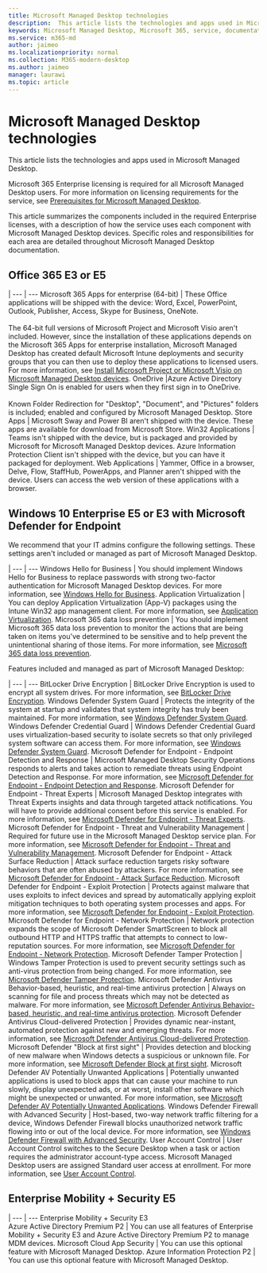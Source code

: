 ```yaml
---
title: Microsoft Managed Desktop technologies
description:  This article lists the technologies and apps used in Microsoft Managed Desktop.
keywords: Microsoft Managed Desktop, Microsoft 365, service, documentation
ms.service: m365-md
author: jaimeo
ms.localizationpriority: normal
ms.collection: M365-modern-desktop
ms.author: jaimeo
manager: laurawi
ms.topic: article
---
```


# Microsoft Managed Desktop technologies

This article lists the technologies and apps used in Microsoft Managed Desktop.

<!-- Microsoft 365 E5; Device as a Service -->
<!-- in O365 table, standard suite, removed this sentence "Please see the Installation of Project/Visio 64bit Click to Run Addendum for important deployment instructions. -->

Microsoft 365 Enterprise licensing is required for all Microsoft Managed Desktop users. For more information on licensing requirements for the service, see [Prerequisites for Microsoft Managed Desktop](../get-ready/prerequisites.md).

This article summarizes the components included in the required Enterprise licenses, with a description of how the service uses each component with Microsoft Managed Desktop devices. Specific roles and responsibilities for each area are detailed throughout Microsoft Managed Desktop documentation. 

## Office 365 E3 or E5
 |
 --- | ---
Microsoft 365 Apps for enterprise (64-bit) | These Office applications will be shipped with the device: Word, Excel, PowerPoint, Outlook, Publisher, Access, Skype for Business, OneNote.<br><br>The 64-bit full versions of Microsoft Project and Microsoft Visio aren't included. However, since the installation of these applications depends on the Microsoft 365 Apps for enterprise installation, Microsoft Managed Desktop has created default Microsoft Intune deployments and security groups that you can then use to deploy these applications to licensed users. For more information, see [Install Microsoft Project or Microsoft Visio on Microsoft Managed Desktop devices](../get-started/project-visio.md).
OneDrive |Azure Active Directory Single Sign On is enabled for users when they first sign in to OneDrive.<br><br>Known Folder Redirection for "Desktop", "Document", and "Pictures" folders is included; enabled and configured by Microsoft Managed Desktop.
Store Apps |	Microsoft Sway and Power BI aren't shipped with the device. These apps are available for download from Microsoft Store.
Win32 Applications |	Teams isn't shipped with the device, but is packaged and provided by Microsoft for Microsoft Managed Desktop devices. Azure Information Protection Client isn't shipped with the device, but you can have it packaged for deployment.
Web Applications |	Yammer, Office in a browser, Delve, Flow, StaffHub, PowerApps, and Planner aren't shipped with the device. Users can access the web version of these applications with a browser.


## Windows 10 Enterprise E5 or E3 with Microsoft Defender for Endpoint
We recommend that your IT admins configure the following settings. These settings aren't included or managed as part of Microsoft Managed Desktop.

 |
 --- | ---
Windows Hello for Business | You should implement Windows Hello for Business to replace passwords with strong two-factor authentication for Microsoft Managed Desktop devices. For more information, see [Windows Hello for Business](https://docs.microsoft.com/windows/security/identity-protection/hello-for-business/hello-identity-verification).
Application Virtualization | You can deploy Application Virtualization (App-V) packages using the Intune Win32 app management client. For more information, see [Application Virtualization](https://docs.microsoft.com/windows/application-management/app-v/appv-technical-reference).
Microsoft 365 data loss prevention | You should implement Microsoft 365 data loss prevention to monitor the actions that are being taken on items you've determined to be sensitive and to help prevent the unintentional sharing of those items. For more information, see [Microsoft 365 data loss prevention](https://docs.microsoft.com/microsoft-365/compliance/endpoint-dlp-learn-about).


Features included and managed as part of Microsoft Managed Desktop:

 |
 --- | ---
BitLocker Drive Encryption | BitLocker Drive Encryption is used to encrypt all system drives. For more information, see [BitLocker Drive Encryption](https://docs.microsoft.com/windows/security/information-protection/bitlocker/bitlocker-overview).
Windows Defender System Guard | Protects the integrity of the system at startup and validates that system integrity has truly been maintained. For more information, see [Windows Defender System Guard]( https://docs.microsoft.com/windows/security/threat-protection/windows-defender-system-guard/system-guard-how-hardware-based-root-of-trust-helps-protect-windows).
Windows Defender Credential Guard | Windows Defender Credential Guard uses virtualization-based security to isolate secrets so that only privileged system software can access them. For more information, see [Windows Defender System Guard]( https://docs.microsoft.com/windows/security/threat-protection/windows-defender-system-guard/system-guard-how-hardware-based-root-of-trust-helps-protect-windows).
Microsoft Defender for Endpoint - Endpoint Detection and Response | Microsoft Managed Desktop Security Operations responds to alerts and takes action to remediate threats using Endpoint Detection and Response. For more information, see [Microsoft Defender for Endpoint - Endpoint Detection and Response](https://docs.microsoft.com/windows/security/threat-protection/microsoft-defender-atp/overview-endpoint-detection-response).
Microsoft Defender for Endpoint - Threat Experts | Microsoft Managed Desktop integrates with Threat Experts insights and data through targeted attack notifications. You will have to provide additional consent before this service is enabled. For more information, see [Microsoft Defender for Endpoint - Threat Experts](https://docs.microsoft.com/windows/security/threat-protection/microsoft-defender-atp/microsoft-threat-experts).
Microsoft Defender for Endpoint - Threat and Vulnerability Management | Required for future use in the Microsoft Managed Desktop service plan. For more information, see [Microsoft Defender for Endpoint - Threat and Vulnerability Management](https://docs.microsoft.com/windows/security/threat-protection/microsoft-defender-atp/next-gen-threat-and-vuln-mgt).
Microsoft Defender for Endpoint - Attack Surface Reduction | Attack surface reduction targets risky software behaviors that are often abused by attackers. For more information, see [Microsoft Defender for Endpoint - Attack Surface Reduction](https://docs.microsoft.com/windows/security/threat-protection/microsoft-defender-atp/attack-surface-reduction).
Microsoft Defender for Endpoint - Exploit Protection | Protects against malware that uses exploits to infect devices and spread by automatically applying exploit mitigation techniques to both operating system processes and apps. For more information, see [Microsoft Defender for Endpoint - Exploit Protection](https://docs.microsoft.com/windows/security/threat-protection/microsoft-defender-atp/exploit-protection).
Microsoft Defender for Endpoint - Network Protection | Network protection expands the scope of Microsoft Defender SmartScreen to block all outbound HTTP and HTTPS traffic that attempts to connect to low-reputation sources. For more information, see [Microsoft Defender for Endpoint - Network Protection](https://docs.microsoft.com/windows/security/threat-protection/microsoft-defender-atp/network-protection).
Microsoft Defender Tamper Protection | Windows Tamper Protection is used to prevent security settings such as anti-virus protection from being changed. For more information, see [Microsoft Defender Tamper Protection](https://docs.microsoft.com/windows/security/threat-protection/microsoft-defender-antivirus/prevent-changes-to-security-settings-with-tamper-protection).
Microsoft Defender Antivirus Behavior-based, heuristic, and real-time antivirus protection | Always on scanning for file and process threats which may not be detected as malware. For more information, see [Microsoft Defender Antivirus Behavior-based, heuristic, and real-time antivirus protection]( https://docs.microsoft.com/windows/security/threat-protection/microsoft-defender-antivirus/microsoft-defender-antivirus-in-windows-10).
Microsoft Defender Antivirus Cloud-delivered Protection | Provides dynamic near-instant, automated protection against new and emerging threats. For more information, see [Microsoft Defender Antivirus Cloud-delivered Protection](https://docs.microsoft.com/windows/security/threat-protection/microsoft-defender-antivirus/utilize-microsoft-cloud-protection-microsoft-defender-antivirus).
Microsoft Defender "Block at first sight" | Provides detection and blocking of new malware when Windows detects a suspicious or unknown file. For more information, see [Microsoft Defender Block at first sight](https://docs.microsoft.com/windows/security/threat-protection/microsoft-defender-antivirus/configure-block-at-first-sight-microsoft-defender-antivirus).
Microsoft Defender AV Potentially Unwanted Applications | Potentially unwanted applications is used to block apps that can cause your machine to run slowly, display unexpected ads, or at worst, install other software which might be unexpected or unwanted. For more information, see [Microsoft Defender AV Potentially Unwanted Applications](https://docs.microsoft.com/windows/security/threat-protection/microsoft-defender-antivirus/detect-block-potentially-unwanted-apps-microsoft-defender-antivirus).
Windows Defender Firewall with Advanced Security | Host-based, two-way network traffic filtering for a device, Windows Defender Firewall blocks unauthorized network traffic flowing into or out of the local device. For more information, see [Windows Defender Firewall with Advanced Security](https://docs.microsoft.com/windows/security/threat-protection/windows-firewall/windows-firewall-with-advanced-security).
User Account Control | User Account Control switches to the Secure Desktop when a task or action requires the administrator account-type access. Microsoft Managed Desktop users are assigned Standard user access at enrollment. For more information, see [User Account Control](https://docs.microsoft.com/windows/security/identity-protection/user-account-control/how-user-account-control-works).


## Enterprise Mobility + Security E5

 |
 --- | ---
Enterprise Mobility + Security E3<br>Azure Active Directory Premium P2 |	You can use all features of Enterprise Mobility + Security E3 and Azure Active Directory Premium P2 to manage MDM devices.
Microsoft Cloud App Security |	You can use this optional feature with Microsoft Managed Desktop.
Azure Information Protection P2	 | You can use this optional feature with Microsoft Managed Desktop.
